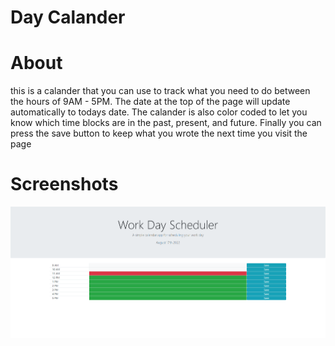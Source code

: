 # Day Calander

# About
this is a calander that you can use to track what you need to do between the hours of 9AM - 5PM.  The date at the top of the page will update automatically to todays date.  The calander is also color coded to let you know which time blocks are in the past, present, and future.  Finally you can press the save button to keep what you wrote the next time you visit the page

# Screenshots
![screenshot](./assets/Images/Screenshot_1.png)

